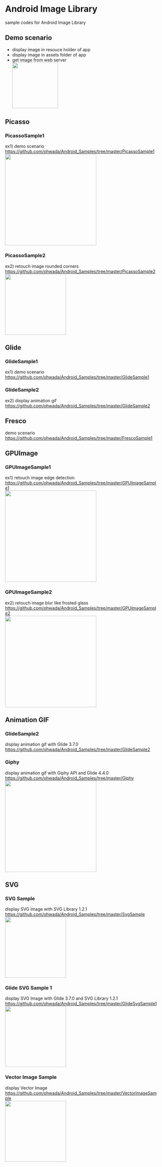 Android Image Library
===============

sample codes for Android Image Library<br/>

## Demo scenario
* display image in resouce holder of app <br/>
* display image in assets folder  of app <br/>
* get image from web server <br/>
<image src="https://raw.githubusercontent.com/ohwada/Android_Samples/master/images/palau02.jpg" width="150" /><br/>

## Picasso

### PicassoSample1
ex1) demo scenario <br/>
https://github.com/ohwada/Android_Samples/tree/master/PicassoSample1 <br/>
<image src="https://raw.githubusercontent.com/ohwada/Android_Samples/master/PicassoSample1/screenshot/scrrensot_picasso_internet.png" width="300" /><br/>

### PicassoSample2
ex2) retouch  image  rounded corners <br/>
https://github.com/ohwada/Android_Samples/tree/master/PicassoSample2 <br/>
<image src="https://raw.githubusercontent.com/ohwada/Android_Samples/master/PicassoSample2/screenshot/scrrenshot_picasso_retouch.png" width="200" /><br/>

## Glide

### GlideSample1
ex1) demo scenario <br/>
https://github.com/ohwada/Android_Samples/tree/master/GlideSample1 <br/>

### GlideSample2
ex2) display animation gif <br/>
https://github.com/ohwada/Android_Samples/tree/master/GlideSample2 <br/>

## Fresco
demo scenario <br/>
https://github.com/ohwada/Android_Samples/tree/master/FrescoSample1

## GPUImage

### GPUImageSample1
ex1) retouch image edge detection <br/>
https://github.com/ohwada/Android_Samples/tree/master/GPUImageSample1 <br/>
<image src="https://raw.githubusercontent.com/ohwada/Android_Samples/master/GPUImageSample1/screenshot/scrrenshot_gpuimage_edge.png" width="300" /><br/>

### GPUImageSample2
ex2) retouch image blur like frosted glass <br/>
https://github.com/ohwada/Android_Samples/tree/master/GPUImageSample2 <br/>
<image src="https://raw.githubusercontent.com/ohwada/Android_Samples/master/GPUImageSample2/screen_shot/screenshot_gpuimsge_retouch.png" width="300" /><br/>

## Animation GIF

### GlideSample2
display animation gif with Glide 3.7.0 <br/>
https://github.com/ohwada/Android_Samples/tree/master/GlideSample2 <br/>

### Giphy
display animation gif  with Giphy API and Glide 4.4.0 <br/>
https://github.com/ohwada/Android_Samples/tree/master/Giphy <br/>
<image src="https://raw.githubusercontent.com/ohwada/Android_Samples/master/Giphy/screenshot/screenshot_giphy_list.png" width="300" /><br/>


## SVG

### SVG Sample
display SVG Image with SVG Library 1.2.1 <br/>
https://github.com/ohwada/Android_Samples/tree/master/SvgSample <br/>
<image src="https://raw.githubusercontent.com/ohwada/Android_Samples/master/SvgSample/screenshot/screenshot_svg_show.png" width="200" /><br/>

### Glide SVG Sample 1
display SVG Image with Glide 3.7.0 and SVG Library 1.2.1 <br/>
https://github.com/ohwada/Android_Samples/tree/master/GlideSvgSample1 <br/>
<image src="https://raw.githubusercontent.com/ohwada/Android_Samples/master/GlideSvgSample1/screenshot/screenshot_glide_svg_net.png" width="200" /><br/>

### Vector Image Sample
display Vector Image <br/>
https://github.com/ohwada/Android_Samples/tree/master/VectorImageSample <br/>
<image src="https://raw.githubusercontent.com/ohwada/Android_Samples/master/VectorImageSample/screenshot/screenshot_vector_image_main.png" width="200" /><br/>
